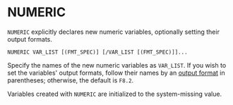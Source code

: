 # NUMERIC

`NUMERIC` explicitly declares new numeric variables, optionally setting
their output formats.

```
NUMERIC VAR_LIST [(FMT_SPEC)] [/VAR_LIST [(FMT_SPEC)]]...
```

   Specify the names of the new numeric variables as `VAR_LIST`.  If
you wish to set the variables' output formats, follow their names by
an [output format](../../language/datasets/formats/index.html) in
parentheses; otherwise, the default is `F8.2`.

   Variables created with `NUMERIC` are initialized to the
system-missing value.

